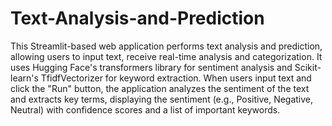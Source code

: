 # Text-Analysis-and-Prediction
This Streamlit-based web application performs text analysis and prediction, allowing users to input text, receive real-time analysis and categorization. It uses Hugging Face's transformers library for sentiment analysis and Scikit-learn's TfidfVectorizer for keyword extraction.
When users input text and click the "Run" button, the application analyzes the sentiment of the text and extracts key terms, displaying the sentiment (e.g., Positive, Negative, Neutral) with confidence scores and a list of important keywords.
